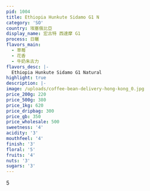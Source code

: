 ```yaml
---
pid: 1004
title: Ethiopia Hunkute Sidamo G1 N
category: 'SO'
country: 埃塞俄比亞
display_name: 宏古特 西達摩 G1
process: 日曬
flavors_main:
  - 草莓
  - 花香
  - 牛奶朱古力
flavors_desc: |-
  Ethiopia Hunkute Sidamo G1 Natural
highlight: true
description: |-
image: /uploads/coffee-bean-delivery-hong-kong_0.jpg
price_200g: 220
price_500g: 380
price_1kg: 620
price_dripbag: 300
price_gb: 350
price_wholesale: 500
sweetness: '4'
acidity: '3'
mouthfeel: '4'
finish: '3'
floral: '5'
fruits: '4'
nuts: '3'
sugars: '3'
---
```


5
